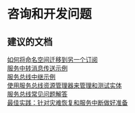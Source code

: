 <properties
    pageTitle="advisory and development questions"
    description="咨询和开发问题"
    service="microsoft.servicebus"
    resource="namespaces"
    authors="aashu"
    displayOrder=""
    selfHelpType="generic"
    supportTopicIds="32421024"
    resourceTags=""
    productPesIds="13186"
    cloudEnvironments="public,BlackForest,Fairfax"
/>


# <a name="advisory-and-development-questions"></a>咨询和开发问题

## <a name="recommended-documents"></a>**建议的文档**
[如何将命名空间迁移到另一个订阅](https://docs.microsoft.com/azure/service-bus-messaging/service-bus-faq#subscription-and-namespace-management)<br>
[服务中转消息传送示例](https://github.com/Azure-Samples/azure-servicebus-messaging-samples)<br>
[服务总线中继示例](https://github.com/Azure-Samples/azure-servicebus-relay-samples)<br>
[使用服务总线资源管理器来管理和测试实体](https://github.com/paolosalvatori/ServiceBusExplorer)<br>
[服务总线常见问题解答](https://azure.microsoft.com/documentation/articles/service-bus-faq/)<br>
[最佳实践：针对灾难恢复和服务中断做好准备](https://azure.microsoft.com/documentation/articles/service-bus-outages-disasters/)


